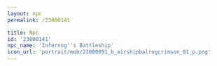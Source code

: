 ```yaml
---
layout: npc
permalink: /23000141

title: Npc
id: '23000141'
npc_name: 'Infernog''s Battleship'
icon_url: 'portrait/mob/23000091_b_airshipbalrogcrimson_01_p.png'
---
```

